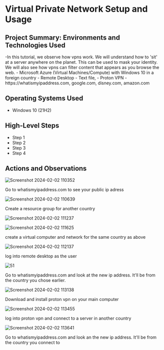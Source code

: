 <p align="center">
</p>

<h1>Virtual Private Network Setup and Usage</h1>



<h2>Project Summary: Environments and Technologies Used</h2>
-In this tutorial, we observe how vpns work. We will understand how to 'sit' at a server anywhere on the planet. This can be used to mask your identity. We will also see how vpns can filter content that appears as you browse the web.
- Microsoft Azure (Virtual Machines/Compute) with Windows 10 in a foreign country
- Remote Desktop
- Text file,
- Proton VPN
- https://whatismyipaddress.com, google.com, disney.com, amazon.com

<h2>Operating Systems Used </h2>

- Windows 10 (21H2)
<h2>High-Level Steps</h2>

- Step 1
- Step 2
- Step 3
- Step 4

<h2>Actions and Observations</h2>

![Screenshot 2024-02-02 110352](https://github.com/boluadunbarin/vpn/assets/157642328/c674a478-04cb-47b7-9088-91ef67770da7)

Go to whatismyipaddress.com to see your public ip adress

![Screenshot 2024-02-02 110639](https://github.com/boluadunbarin/vpn/assets/157642328/e9e5d95d-5133-4d21-adfd-d297ba2c7a17)

Create a resource group for another country

![Screenshot 2024-02-02 111237](https://github.com/boluadunbarin/vpn/assets/157642328/52f7f90a-9d45-4507-bfc5-41c74e7e7d8d)

![Screenshot 2024-02-02 111625](https://github.com/boluadunbarin/vpn/assets/157642328/3481fcfe-23ff-47ef-b253-96499e4c00e7)

create a virtual computer and network for the same country as above

![Screenshot 2024-02-02 112137](https://github.com/boluadunbarin/vpn/assets/157642328/2a6f1322-f316-4c3d-91b7-391ca26ad70f)

log into remote desktop as the user

![51](https://github.com/boluadunbarin/vpn/assets/157642328/378666bc-b3ba-4d0f-97fe-438d762df3f0)

Go to whatismyipaddress.com and look at the new ip address. It'll be from the country you chose earlier.

![Screenshot 2024-02-02 113138](https://github.com/boluadunbarin/vpn/assets/157642328/24df4fe5-09b6-4ff0-8285-a444219f23b1)

Download and install proton vpn on your main computer

![Screenshot 2024-02-02 113455](https://github.com/boluadunbarin/vpn/assets/157642328/ff6cd836-e114-497c-a86d-0ebc53c67be8)

log into proton vpn and connect to a server in another country

![Screenshot 2024-02-02 113641](https://github.com/boluadunbarin/vpn/assets/157642328/b919922c-9ade-45f3-b546-e7e0d770599e)

Go to whatismyipaddress.com and look an the new ip address. It'll be from the country you connect to

